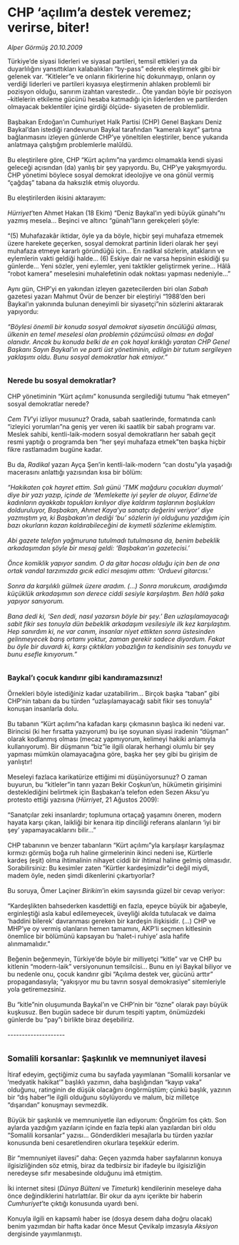 # CHP ‘açılım’a destek veremez; verirse, biter!

*Alper Görmüş 20.10.2009*

<div class="taraf_structure_2col_1zq">
<div class="margen_n">



 <p>Türkiye’de siyasi liderleri ve siyasal partileri, temsil ettikleri ya da duyarlılığını yansıttıkları kalabalıkları “by-pass” ederek eleştirmek gibi bir gelenek var. “Kitleler”e ve onların fikirlerine hiç dokunmayıp, onların oy verdiği liderleri ve partileri kıyasıya eleştirmenin ahlaken problemli bir pozisyon olduğu, sanırım izahtan varestedir... Öte yandan böyle bir pozisyon –kitlelerin etkileme gücünü hesaba katmadığı için liderlerden ve partilerden olmayacak beklentiler içine girdiği ölçüde- siyaseten de problemlidir. <br/><br/>Başbakan Erdoğan’ın Cumhuriyet Halk Partisi (CHP) Genel Başkanı Deniz Baykal’dan istediği randevunun Baykal tarafından “kameralı kayıt” şartına bağlanmasını izleyen günlerde CHP’ye yöneltilen eleştiriler, bence yukarıda anlatmaya çalıştığım problemlerle malûldü. <br/><br/>Bu eleştirilere göre, CHP “Kürt açılımı”na yardımcı olmamakla kendi siyasi geleceği açısından (da) yanlış bir şey yapıyordu. Bu, CHP’ye yakışmıyordu. CHP yönetimi böylece sosyal demokrat ideolojiye ve ona gönül vermiş “çağdaş” tabana da haksızlık etmiş oluyordu. <br/><br/>Bu eleştirilerden ikisini aktarayım:<i> <br/><br/>Hürriyet</i>’ten Ahmet Hakan (18 Ekim) “Deniz Baykal’ın yedi büyük günahı”nı yazmış mesela... Beşinci ve altıncı “günah”ların gerekçeleri şöyle: <br/><br/>“(5) Muhafazakâr iktidar, öyle ya da böyle, hiçbir şeyi muhafaza etmemek üzere harekete geçerken, sosyal demokrat partinin lideri olarak her şeyi muhafaza etmeye kararlı göründüğü için... En radikal sözlerin, atakların ve eylemlerin vakti geldiği halde... (6) Eskiye dair ne varsa hepsinin eskidiği şu günlerde... Yeni sözler, yeni eylemler, yeni taktikler geliştirmek yerine... Hâlâ “robot kamera” meselesini muhalefetinin odak noktası yapması nedeniyle...” <br/><br/>Aynı gün, CHP’yi en yakından izleyen gazetecilerden biri olan <i>Sabah</i> gazetesi yazarı Mahmut Övür de benzer bir eleştiriyi “1988’den beri Baykal’ın yakınında bulunan deneyimli bir siyasetçi”nin sözlerini aktararak yapıyordu:<i> <br/><br/>“Böylesi önemli bir konuda sosyal demokrat siyasetin öncülüğü alması, ülkenin en temel meselesi olan problemin çözümcüsü olması en doğal olanıdır. Ancak bu konuda belki de en çok hayal kırıklığı yaratan CHP Genel Başkanı Sayın Baykal’ın ve parti üst yönetiminin, edilgin bir tutum sergileyen yaklaşımı oldu. Bunu sosyal demokratlar hak etmiyor.”</i><b> <br/><br/><br/><font size="3">Nerede bu sosyal demokratlar?</font></b> <br/><br/>CHP yönetiminin “Kürt açılımı” konusunda sergilediği tutumu “hak etmeyen” sosyal demokratlar nerede? <i><br/><br/>Cem TV</i>’yi izliyor musunuz? Orada, sabah saatlerinde, formatında canlı “izleyici yorumları”na geniş yer veren iki saatlik bir sabah programı var. Meslek sahibi, kentli-laik-modern sosyal demokratların her sabah geçit resmi yaptığı o programda ben “her şeyi muhafaza etmek”ten başka hiçbir fikre rastlamadım bugüne kadar. <br/><br/>Bu da, <i>Radikal</i> yazarı Ayça Şen’in kentli-laik-modern “can dostu”yla yaşadığı macerasını anlattığı yazısından kısa bir bölüm:<i> <br/><br/>“Hakikaten çok hayret ettim. Salı günü ‘TMK mağduru çocukları duymalı’ diye bir yazı yazıp, içinde de ‘Memlekette iyi şeyler de oluyor, Edirne’de kadınların ayakkabı topukları kırılıyor diye kaldırım taşlarının boşlukları dolduruluyor, Başbakan, Ahmet Kaya’ya sanatçı değerini veriyor’ diye yazmıştım ya, ki Başbakan’ın dediği ‘bu’ sözlerin iyi olduğunu yazdığım için bazı okurların kazan kaldırabileceğini de kıymetli sözlerime eklemiştim. <br/><br/>Abi gazete telefon yağmuruna tutulmadı tutulmasına da, benim bebeklik arkadaşımdan şöyle bir mesaj geldi: ‘Başbakan’ın gazetecisi.’ <br/><br/>Önce komiklik yapıyor sandım. O da gitar hocası olduğu için ben de ona ortak vandal tarzımızda gıcık edici mesajımı attım: ‘Orduevi gitarcısı.’ <br/><br/>Sonra da karşılıklı gülmek üzere aradım. (...) Sonra morukcum, aradığımda küçüklük arkadaşımın son derece ciddi sesiyle karşılaştım. Ben hâlâ şaka yapıyor sanıyorum. <br/><br/>Bana dedi ki, ‘Sen dedi, nasıl yazarsın böyle bir şey.’ Ben uzlaşılamayacağı sabit fikir ses tonuyla dün bebeklik arkadaşım vesilesiyle ilk kez karşılaştım. Hep sanırdım ki, ne var canım, insanlar niyet ettikten sonra üstesinden gelinmeyecek barış ortamı yoktur, zaman gerekir sadece diyordum. Fakat bu öyle bir duvardı ki, karşı çıktıkları yobazlığın ta kendisinin ses tonuydu ve bunu esefle kınıyorum.”</i><b> <br/><br/><br/><font size="3">Baykal’ı çocuk kandırır gibi kandıramazsınız!</font></b> <br/><br/>Örnekleri böyle istediğiniz kadar uzatabilirim... Birçok başka “taban” gibi CHP’nin tabanı da bu türden “uzlaşılamayacağı sabit fikir ses tonuyla” konuşan insanlarla dolu. <br/><br/>Bu tabanın “Kürt açılımı”na kafadan karşı çıkmasının başlıca iki nedeni var. Birincisi (ki her fırsatta yazıyorum) bu işe soyunan siyasi iradenin “düşman” olarak kodlanmış olması (mecaz yapmıyorum, kelimeyi hakiki anlamıyla kullanıyorum). Bir düşmanın “biz”le ilgili olarak herhangi olumlu bir şey yapması mümkün olamayacağına göre, başka her şey gibi bu girişim de yanlıştır! <br/><br/>Meseleyi fazlaca karikatürize ettiğimi mi düşünüyorsunuz? O zaman buyurun, bu “kitleler”in tanrı yazarı Bekir Coşkun’un, hükümetin girişimini desteklediğini belirtmek için Başbakan’a telefon eden Sezen Aksu’yu protesto ettiği yazısına (<i>Hürriyet</i>, 21 Ağustos 2009): <br/><br/>“Sanatçılar zeki insanlardır; toplumuna ortaçağ yaşamını öneren, modern hayata karşı çıkan, laikliği bir kenara itip dinciliği referans alanların ‘iyi bir şey’ yapamayacaklarını bilir...” <br/><br/>CHP tabanının ve benzer tabanların “Kürt açılımı”yla karşılaşır karşılaşmaz kırmızı görmüş boğa ruh haline girmelerinin ikinci nedeni ise, Kürtlerle kardeş (eşit) olma ihtimalinin nihayet ciddi bir ihtimal haline gelmiş olmasıdır. Sorabilirsiniz: Bu kesimler zaten “Kürtler kardeşimizdir”ci değil miydi, madem öyle, neden şimdi dikenlerini çıkartıyorlar? <br/><br/>Bu soruya, Ömer Laçiner <i>Birikim</i>’in ekim sayısında güzel bir cevap veriyor: <br/><br/>“Kardeşlikten bahsederken kasdettiği en fazla, epeyce büyük bir ağabeyle, erginleştiği asla kabul edilemeyecek, üveyliği akılda tutulacak ve daima ‘haddini bilerek’ davranması gereken bir kardeşin ilişkisidir. (...) CHP ve MHP’ye oy vermiş olanların hemen tamamını, AKP’li seçmen kitlesinin önemlice bir bölümünü kapsayan bu ‘halet-i ruhiye’ asla hafife alınmamalıdır.” <br/><br/>Beğenin beğenmeyin, Türkiye’de böyle bir milliyetçi “kitle” var ve CHP bu kitlenin “modern-laik” versiyonunun temsilcisi... Bunu en iyi Baykal biliyor ve bu nedenle onu, çocuk kandırır gibi “Açılıma destek ver, gücünü arttır” propagandasıyla; “yakışıyor mu bu tavrın sosyal demokrasiye” sitemleriyle yola getiremezsiniz. <br/><br/>Bu “kitle”nin oluşumunda Baykal’ın ve CHP’nin bir “özne” olarak payı büyük kuşkusuz. Ben bugün sadece bir durum tespiti yaptım, önümüzdeki günlerde bu “pay”ı birlikte biraz deşebiliriz. <br/><br/>-------------------- <br/><br/><br/><font size="4"><strong>Somalili korsanlar: Şaşkınlık ve memnuniyet ilavesi</strong></font> <br/><br/>İtiraf edeyim, geçtiğimiz cuma bu sayfada yayımlanan “Somalili korsanlar ve ‘medyatik hakikat’” başlıklı yazımın, daha başlığından “kayıp vaka” olduğunu, ratinginin de düşük olacağını öngörmüştüm; çünkü başlık, yazının bir “dış haber”le ilgili olduğunu söylüyordu ve malum, biz milletçe “dışarıdan” konuşmayı sevmezdik. <br/><br/>Büyük bir şaşkınlık ve memnuniyetle ilan ediyorum: Öngörüm fos çıktı. Son aylarda yazdığım yazıların içinde en fazla tepki alan yazılardan biri oldu “Somalili korsanlar” yazısı... Gönderdikleri mesajlarla bu türden yazılar konusunda beni cesaretlendiren okurlara teşekkür ederim. <br/><br/>Bir “memnuniyet ilavesi” daha: Geçen yazımda haber sayfalarının konuya ilgisizliğinden söz etmiş, biraz da tedbirsiz bir ifadeyle bu ilgisizliğin neredeyse sıfır mesabesinde olduğunu imâ etmiştim. <br/><br/>İki internet sitesi (<i>Dünya Bülteni</i> ve <i>Timeturk</i>) kendilerinin meseleye daha önce değindiklerini hatırlattılar. Bir okur da aynı içerikte bir haberin <i>Cumhuriyet</i>’te çıktığı konusunda uyardı beni. <br/><br/>Konuyla ilgili en kapsamlı haber ise (dosya desem daha doğru olacak) benim yazımdan bir hafta kadar önce Mesut Çevikalp imzasıyla <i>Aksiyon </i>dergisinde yayımlanmıştı.</p>
<br/>
<br/>
<br/>



<br/>


<div id="taraf_not">
</div>

</div>


</div>
